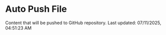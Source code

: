 # Auto Push File

Content that will be pushed to GitHub repository.
Last updated: 07/11/2025, 04:51:23 AM